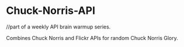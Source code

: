 # Chuck-Norris-API
//part of a weekly API brain warmup series.

Combines Chuck Norris and Flickr APIs for random Chuck Norris Glory.
